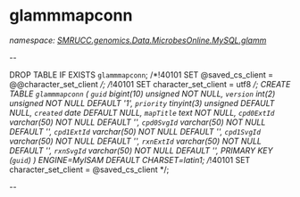 ﻿# glammmapconn
_namespace: [SMRUCC.genomics.Data.MicrobesOnline.MySQL.glamm](./index.md)_

--
 
 DROP TABLE IF EXISTS `glammmapconn`;
 /*!40101 SET @saved_cs_client = @@character_set_client */;
 /*!40101 SET character_set_client = utf8 */;
 CREATE TABLE `glammmapconn` (
 `guid` bigint(10) unsigned NOT NULL,
 `version` int(2) unsigned NOT NULL DEFAULT '1',
 `priority` tinyint(3) unsigned DEFAULT NULL,
 `created` date DEFAULT NULL,
 `mapTitle` text NOT NULL,
 `cpd0ExtId` varchar(50) NOT NULL DEFAULT '',
 `cpd0SvgId` varchar(50) NOT NULL DEFAULT '',
 `cpd1ExtId` varchar(50) NOT NULL DEFAULT '',
 `cpd1SvgId` varchar(50) NOT NULL DEFAULT '',
 `rxnExtId` varchar(50) NOT NULL DEFAULT '',
 `rxnSvgId` varchar(50) NOT NULL DEFAULT '',
 PRIMARY KEY (`guid`)
 ) ENGINE=MyISAM DEFAULT CHARSET=latin1;
 /*!40101 SET character_set_client = @saved_cs_client */;
 
 --





